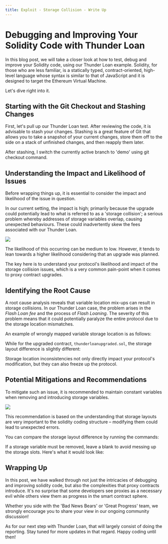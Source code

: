 ```yaml
---
title: Exploit - Storage Collision - Write Up
---
```


# Debugging and Improving Your Solidity Code with Thunder Loan

In this blog post, we will take a closer look at how to test, debug and improve your Solidity code, using our Thunder Loan example. Solidity, for those who are less familiar, is a statically typed, contract-oriented, high-level language whose syntax is similar to that of JavaScript and it is designed to target the Ethereum Virtual Machine.

Let's dive right into it.

## Starting with the Git Checkout and Stashing Changes

First, let's pull up our Thunder Loan test. After reviewing the code, it is advisable to stash your changes. Stashing is a great feature of Git that allows you to take a snapshot of your current changes, store them off to the side on a stack of unfinished changes, and then reapply them later.

After stashing, I switch the currently active branch to 'demo' using git checkout command.

## Understanding the Impact and Likelihood of Issues

Before wrapping things up, it is essential to consider the impact and likelihood of the issue in question.

In our current setting, the impact is high; primarily because the upgrade could potentially lead to what is referred to as a 'storage collision'; a serious problem whereby addresses of storage variables overlap, causing unexpected behaviours. These could inadvertently skew the fees associated with our Thunder Loan.

![](https://cdn.videotap.com/MJYevuA6WF1Wcqj3AgIR-148.52.png)

The likelihood of this occurring can be medium to low. However, it tends to lean towards a higher likelihood considering that an upgrade was planned.

The key here is to understand your protocol's likelihood and impact of the storage collision issues, which is a very common pain-point when it comes to proxy contract upgrades.

## Identifying the Root Cause

A root cause analysis reveals that variable location mix-ups can result in storage collisions. In our Thunder Loan case, the problem arises in the _Flash Loan fee_ and the process of _Flash Loaning_. The severity of this problem means that it could potentially paralyze the entire protocol due to the storage location mismatches.

An example of wrongly mapped variable storage location is as follows:

While for the upgraded contract, `thunderloanupgraded.sol`, the storage layout difference is slightly different:

Storage location inconsistencies not only directly impact your protocol's modification, but they can also freeze up the protocol.

## Potential Mitigations and Recommendations

To mitigate such an issue, it is recommended to maintain constant variables when removing and introducing storage variables.

![](https://cdn.videotap.com/EsivAEC6dyzbBCAvtsGP-267.33.png)

This recommendation is based on the understanding that storage layouts are very important to the solidity coding structure – modifying them could lead to unexpected errors.

You can compare the storage layout difference by running the commands:

If a storage variable must be removed, leave a blank to avoid messing up the storage slots. Here's what it would look like:

## Wrapping Up

In this post, we have walked through not just the intricacies of debugging and improving solidity code, but also the complexities that proxy contracts introduce. It's no surprise that some developers see proxies as a necessary evil while others view them as progress in the smart contract sphere.

Whether you side with the 'Bad News Bears' or 'Great Progress' team, we strongly encourage you to share your view in our ongoing community discussion!

As for our next step with Thunder Loan, that will largely consist of doing the reporting. Stay tuned for more updates in that regard. Happy coding until then!
